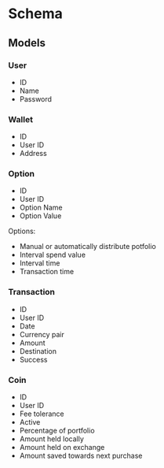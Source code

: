 # Schema

## Models

### User
* ID
* Name
* Password

### Wallet
* ID
* User ID
* Address

### Option
* ID
* User ID
* Option Name
* Option Value

Options:
* Manual or automatically distribute potfolio
* Interval spend value
* Interval time
* Transaction time

### Transaction
* ID
* User ID
* Date
* Currency pair
* Amount
* Destination
* Success

### Coin
* ID
* User ID
* Fee tolerance
* Active
* Percentage of portfolio
* Amount held locally
* Amount held on exchange
* Amount saved towards next purchase

